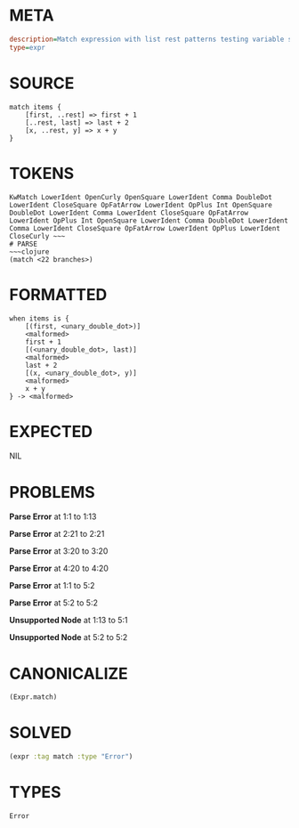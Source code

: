 # META
~~~ini
description=Match expression with list rest patterns testing variable scoping
type=expr
~~~
# SOURCE
~~~roc
match items {
    [first, ..rest] => first + 1
    [..rest, last] => last + 2
    [x, ..rest, y] => x + y
}
~~~
# TOKENS
~~~text
KwMatch LowerIdent OpenCurly OpenSquare LowerIdent Comma DoubleDot LowerIdent CloseSquare OpFatArrow LowerIdent OpPlus Int OpenSquare DoubleDot LowerIdent Comma LowerIdent CloseSquare OpFatArrow LowerIdent OpPlus Int OpenSquare LowerIdent Comma DoubleDot LowerIdent Comma LowerIdent CloseSquare OpFatArrow LowerIdent OpPlus LowerIdent CloseCurly ~~~
# PARSE
~~~clojure
(match <22 branches>)
~~~
# FORMATTED
~~~roc
when items is {
	[(first, <unary_double_dot>)]
	<malformed>
	first + 1
	[(<unary_double_dot>, last)]
	<malformed>
	last + 2
	[(x, <unary_double_dot>, y)]
	<malformed>
	x + y
} -> <malformed>
~~~
# EXPECTED
NIL
# PROBLEMS
**Parse Error**
at 1:1 to 1:13

**Parse Error**
at 2:21 to 2:21

**Parse Error**
at 3:20 to 3:20

**Parse Error**
at 4:20 to 4:20

**Parse Error**
at 1:1 to 5:2

**Parse Error**
at 5:2 to 5:2

**Unsupported Node**
at 1:13 to 5:1

**Unsupported Node**
at 5:2 to 5:2

# CANONICALIZE
~~~clojure
(Expr.match)
~~~
# SOLVED
~~~clojure
(expr :tag match :type "Error")
~~~
# TYPES
~~~roc
Error
~~~
